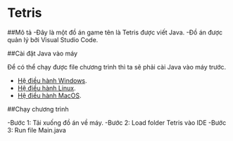 # Tetris
##Mô tả
-Đây là một đồ án game tên là Tetris được viết Java.
-Đồ án được quản lý bởi Visual Studio Code.

##Cài đặt Java vào máy

Để có thể chạy được file chương trình thì ta sẽ phải cài Java vào máy trước.
- [Hệ điều hành Windows](https://www.freecodecamp.org/news/how-to-install-java-on-windows/).
- [Hệ điều hành Linux](https://www.geeksforgeeks.org/how-to-install-jdk-in-linux/).
- [Hệ điều hành MacOS](https://www.geeksforgeeks.org/how-to-install-java-on-macos/).

##Chạy chương trình

-Bước 1: Tải xuống đồ án về máy.
-Bước 2: Load folder Tetris vào IDE
-Bước 3: Run file Main.java

